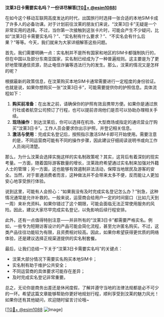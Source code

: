 **汶莱3日卡需要实名吗？一份详尽解答[[TG💪+ @esim1088](https://t.me/s/esim1088)]**

在如今这个移动互联网高度发达的时代，出国旅行时选择一张合适的本地SIM卡成了许多人的必备功课。对于计划前往汶莱的朋友们来说，“汶莱3日卡”无疑是一个非常实用的选择。不过，当你第一次接触到这张卡片时，可能会产生不少疑问，比如“汶莱3日卡需要实名吗？”、“实名制有什么要求？”、“不实名会有什么后果？”等等。今天，我们就来为大家详细解答这些问题。

首先，我们需要明确一点：实名制并不是所有国家和地区的SIM卡都强制执行的，但在中国以及部分东南亚国家，实名制已经成为了一种普遍规则。这主要是为了更好地管理通信资源，防止电信诈骗等违法行为的发生。那么，汶莱的情况又是怎样的呢？

根据最新的政策信息，在汶莱购买本地SIM卡通常需要进行一定程度的身份验证。也就是说，如果你想购买一张“汶莱3日卡”，可能需要提供你的护照信息。具体流程如下：

1. **购买前准备**：在出发之前，请确保你的护照有效且携带方便。如果你是通过旅行社或者航空公司预订了行程，也可以提前咨询他们是否可以协助办理相关手续。
2. **现场操作**：到达汶莱后，你可以选择在机场、大型商场或指定的通讯营业厅购买“汶莱3日卡”。工作人员会要求你出示护照，并登记相关信息。
3. **激活与使用**：完成实名登记后，按照指示激活SIM卡即可开始使用。需要注意的是，不同运营商可能有不同的操作步骤，因此建议仔细阅读说明书或向工作人员询问清楚。

那么，为什么汶莱会选择实施这样的实名制政策呢？其实，这背后有着深刻的现实考量。一方面，随着国际游客数量的增长，汶莱政府希望通过实名制来加强对外籍人士的管理；另一方面，这也能够有效遏制非法活动，保障当地居民及游客的安全。当然，对于普通消费者而言，这种做法并不会带来太多不便，反而能让人更加安心地享受旅行体验。

说到这里，可能有人会担心：“如果我没有及时完成实名登记怎么办？”别急，这种情况通常是允许补救的。一般来说，运营商会给用户一定的时间窗口（比如几天到一周）来补充资料。如果你错过了这个期限，可能会面临无法正常使用服务的风险。因此，建议大家尽早完成实名登记，以免影响后续行程安排。

此外，还有一点值得特别注意——并非所有的“汶莱3日卡”都需要严格实名。例如，一些专为短期访客设计的产品可能会简化流程，甚至允许匿名购买。不过，这类产品往往功能较为有限，且资费相对较高。因此，如果你希望获得更优质的网络体验，还是建议选择正规渠道提供的实名制套餐。

最后，让我们总结一下关于“汶莱3日卡需要实名吗”的关键点：
- 汶莱大部分情况下需要实名购买本地SIM卡；
- 实名制有助于维护公共安全；
- 不同运营商的具体要求可能存在差异；
- 及时完成实名登记非常重要。

总之，无论你是商务出差还是休闲度假，了解并遵守当地的法律法规都是必不可少的一环。希望这篇文章能够帮助你更好地规划行程，顺利享受到汶莱的魅力风光！如果你还有其他疑问，欢迎随时留言讨论哦~

[[TG💪+ @esim1088](https://t.me/s/esim1088) ![Image](https://i.postimg.cc/4NQfJmqS/Snipaste-2025-05-13-00-14-12.png)]